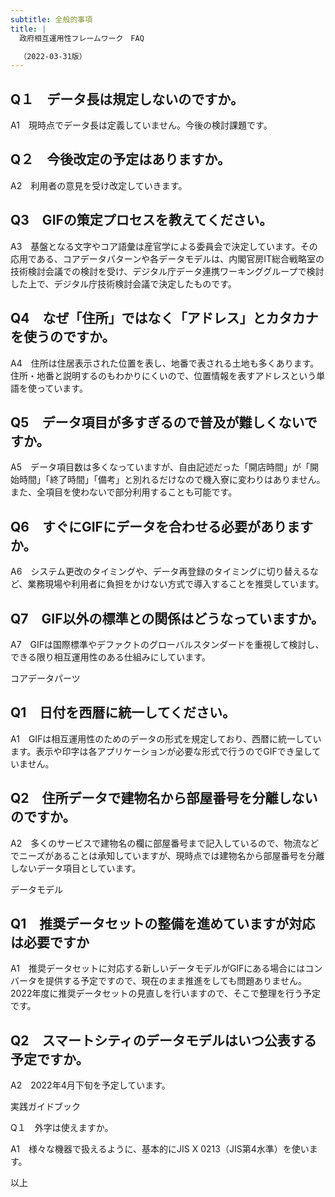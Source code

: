 ```yaml
---
subtitle: 全般的事項
title: |
  政府相互運用性フレームワーク　FAQ

  （2022-03-31版）
---
```


## Q１　データ長は規定しないのですか。

A1　現時点でデータ長は定義していません。今後の検討課題です。

## Q２　今後改定の予定はありますか。

A2　利用者の意見を受け改定していきます。

## Q3　GIFの策定プロセスを教えてください。

A3　基盤となる文字やコア語彙は産官学による委員会で決定しています。その応用である、コアデータパターンや各データモデルは、内閣官房IT総合戦略室の技術検討会議での検討を受け、デジタル庁データ連携ワーキンググループで検討した上で、デジタル庁技術検討会議で決定したものです。

## Q4　なぜ「住所」ではなく「アドレス」とカタカナを使うのですか。

A4　住所は住居表示された位置を表し、地番で表される土地も多くあります。住所・地番と説明するのもわかりにくいので、位置情報を表すアドレスという単語を使っています。

## Q5　データ項目が多すぎるので普及が難しくないですか。

A5　データ項目数は多くなっていますが、自由記述だった「開店時間」が「開始時間」「終了時間」「備考」と別れるだけなので機入寮に変わりはありません。また、全項目を使わないで部分利用することも可能です。

## Q6　すぐにGIFにデータを合わせる必要がありますか。

A6　システム更改のタイミングや、データ再登録のタイミングに切り替えるなど、業務現場や利用者に負担をかけない方式で導入することを推奨しています。

## Q7　GIF以外の標準との関係はどうなっていますか。

A7　GIFは国際標準やデファクトのグローバルスタンダードを重視して検討し、できる限り相互運用性のある仕組みにしています。

コアデータパーツ

## Q1　日付を西暦に統一してください。

A1　GIFは相互運用性のためのデータの形式を規定しており、西暦に統一しています。表示や印字は各アプリケーションが必要な形式で行うのでGIFでき呈していません。

## Q2　住所データで建物名から部屋番号を分離しないのですか。

A2　多くのサービスで建物名の欄に部屋番号まで記入しているので、物流などでニーズがあることは承知していますが、現時点では建物名から部屋番号を分離しないデータ項目としています。

データモデル

## Q1　推奨データセットの整備を進めていますが対応は必要ですか

A1　推奨データセットに対応する新しいデータモデルがGIFにある場合にはコンバータを提供する予定ですので、現在のまま推進をしても問題ありません。2022年度に推奨データセットの見直しを行いますので、そこで整理を行う予定です。

## Q2　スマートシティのデータモデルはいつ公表する予定ですか。

A2　2022年4月下旬を予定しています。

実践ガイドブック

Q１　外字は使えますか。

A1　様々な機器で扱えるように、基本的にJIS X 0213（JIS第4水準）を使います。

以上

